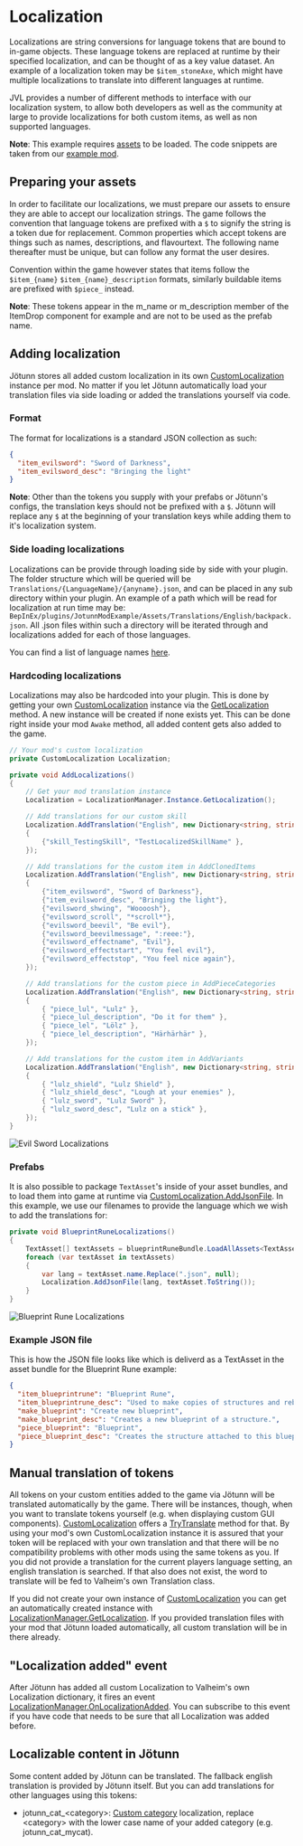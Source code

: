 ﻿# Localization

Localizations are string conversions for language tokens that are bound to in-game objects.
These language tokens are replaced at runtime by their specified localization, and can be thought of as a key value dataset.
An example of a localization token may be `$item_stoneAxe`, which might have multiple localizations to translate into different languages at runtime.

JVL provides a number of different methods to interface with our localization system, to allow both developers as well as the community at large to provide localizations for both custom items, as well as non supported languages.

**Note**: This example requires [assets](asset-loading.md) to be loaded.
The code snippets are taken from our [example mod](https://github.com/Valheim-Modding/JotunnModExample).

## Preparing your assets

In order to facilitate our localizations, we must prepare our assets to ensure they are able to accept our localization strings.
The game follows the convention that language tokens are prefixed with a `$` to signify the string is a token due for replacement.
Common properties which accept tokens are things such as names, descriptions, and flavourtext.
The following name thereafter must be unique, but can follow any format the user desires.

Convention within the game however states that items follow the `$item_{name}` `$item_{name}_description` formats, similarly buildable items are prefixed with `$piece_` instead.

**Note**: These tokens appear in the m_name or m_description member of the ItemDrop component for example and are not to be used as the prefab name.

## Adding localization

Jötunn stores all added custom localization in its own [CustomLocalization](xref:Jotunn.Entities.CustomLocalization) instance per mod.
No matter if you let Jötunn automatically load your translation files via side loading or added the translations yourself via code.

### Format

The format for localizations is a standard JSON collection as such:
```json
{
  "item_evilsword": "Sword of Darkness",
  "item_evilsword_desc": "Bringing the light"
}
```

**Note**: Other than the tokens you supply with your prefabs or Jötunn's configs, the translation keys should not be prefixed with a `$`.
Jötunn will replace any `$` at the beginning of your translation keys while adding them to it's localization system.

### Side loading localizations

Localizations can be provide through loading side by side with your plugin.
The folder structure which will be queried will be `Translations/{LanguageName}/{anyname}.json`, and can be placed in any sub directory within your plugin.
An example of a path which will be read for localization at run time may be: `BepInEx/plugins/JotunnModExample/Assets/Translations/English/backpack.json`. 
All .json files within such a directory will be iterated through and localizations added for each of those languages.

You can find a list of language names [here](../data/localization/language-list.md).

### Hardcoding localizations

Localizations may also be hardcoded into your plugin.
This is done by getting your own [CustomLocalization](xref:Jotunn.Entities.CustomLocalization) instance via the [GetLocalization](xref:Jotunn.Managers.LocalizationManager.GetLocalization) method.
A new instance will be created if none exists yet.
This can be done right inside your mod `Awake` method, all added content gets also added to the game.

```cs
// Your mod's custom localization
private CustomLocalization Localization;

private void AddLocalizations()
{
    // Get your mod translation instance
    Localization = LocalizationManager.Instance.GetLocalization();

    // Add translations for our custom skill
    Localization.AddTranslation("English", new Dictionary<string, string>
    {
        {"skill_TestingSkill", "TestLocalizedSkillName" },
    });

    // Add translations for the custom item in AddClonedItems
    Localization.AddTranslation("English", new Dictionary<string, string>
    {
        {"item_evilsword", "Sword of Darkness"},
        {"item_evilsword_desc", "Bringing the light"},
        {"evilsword_shwing", "Woooosh"},
        {"evilsword_scroll", "*scroll*"},
        {"evilsword_beevil", "Be evil"},
        {"evilsword_beevilmessage", ":reee:"},
        {"evilsword_effectname", "Evil"},
        {"evilsword_effectstart", "You feel evil"},
        {"evilsword_effectstop", "You feel nice again"},
    });

    // Add translations for the custom piece in AddPieceCategories
    Localization.AddTranslation("English", new Dictionary<string, string>
    {
        { "piece_lul", "Lulz" },
        { "piece_lul_description", "Do it for them" },
        { "piece_lel", "Lölz" },
        { "piece_lel_description", "Härhärhär" },
    });

    // Add translations for the custom item in AddVariants
    Localization.AddTranslation("English", new Dictionary<string, string>
    {
        { "lulz_shield", "Lulz Shield" },
        { "lulz_shield_desc", "Lough at your enemies" },
        { "lulz_sword", "Lulz Sword" },
        { "lulz_sword_desc", "Lulz on a stick" },
    });
}
```

![Evil Sword Localizations](../images/data/EvilSwordLocalizations.png)


### Prefabs

It is also possible to package `TextAsset`'s inside of your asset bundles, and to load them into game at runtime via [CustomLocalization.AddJsonFile](xref:Jotunn.Entities.CustomLocalization.AddJsonFile(System.String,System.String)).
In this example, we use our filenames to provide the language which we wish to add the translations for:

```cs
private void BlueprintRuneLocalizations()
{
    TextAsset[] textAssets = blueprintRuneBundle.LoadAllAssets<TextAsset>();
    foreach (var textAsset in textAssets)
    {
        var lang = textAsset.name.Replace(".json", null);
        Localization.AddJsonFile(lang, textAsset.ToString());
    }
}
```

![Blueprint Rune Localizations](../images/data/blueprintRuneLocalizations.png)

### Example JSON file

This is how the JSON file looks like which is deliverd as a TextAsset in the asset bundle for the Blueprint Rune example:
```json
{
  "item_blueprintrune": "Blueprint Rune",
  "item_blueprintrune_desc": "Used to make copies of structures and rebuild exact copies of them somewhere else.",
  "make_blueprint": "Create new blueprint",
  "make_blueprint_desc": "Creates a new blueprint of a structure.",
  "piece_blueprint": "Blueprint",
  "piece_blueprint_desc": "Creates the structure attached to this blueprint."
}
```

## Manual translation of tokens

All tokens on your custom entities added to the game via Jötunn will be translated automatically by the game.
There will be instances, though, when you want to translate tokens yourself (e.g. when displaying custom GUI components).
[CustomLocalization](xref:Jotunn.Entities.CustomLocalization) offers a [TryTranslate](xref:Jotunn.Entities.CustomLocalization.TryTranslate(System.String)) method for that.
By using your mod's own CustomLocalization instance it is assured that your token will be replaced with your own translation and that there will be no compatibility problems with other mods using the same tokens as you.
If you did not provide a translation for the current players language setting, an english translation is searched.
If that also does not exist, the word to translate will be fed to Valheim's own Translation class.

If you did not create your own instance of [CustomLocalization](xref:Jotunn.Entities.CustomLocalization) you can get an automatically created instance with [LocalizationManager.GetLocalization](xref:Jotunn.Managers.LocalizationManager.GetLocalization).
If you provided translation files with your mod that Jötunn loaded automatically, all custom translation will be in there already.

## "Localization added" event

After Jötunn has added all custom Localization to Valheim's own Localization dictionary, it fires an event [LocalizationManager.OnLocalizationAdded](xref:Jotunn.Managers.LocalizationManager.OnLocalizationAdded).
You can subscribe to this event if you have code that needs to be sure that all Localization was added before.

## Localizable content in Jötunn

Some content added by Jötunn can be translated.
The fallback english translation is provided by Jötunn itself.
But you can add translations for other languages using this tokens:

* jotunn_cat_\<category\>: [Custom category](pieces.md#adding-custom-piece-table-categories-to-vanilla-tables) localization, replace \<category\> with the lower case name of your added category (e.g. jotunn_cat_mycat).
